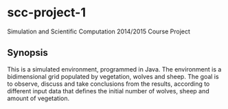 scc-project-1
===========

Simulation and Scientific Computation 2014/2015 Course Project

## Synopsis

This is a simulated environment, programmed in Java. The environment is a bidimensional grid populated by vegetation, wolves
and sheep.
The goal is to observe, discuss and take conclusions from the results, according to different input data that defines the initial number of wolves, sheep
and amount of vegetation.
